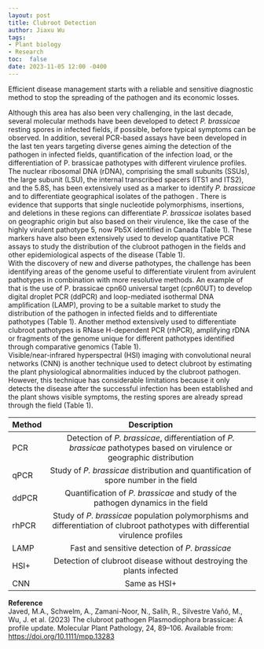 ```yaml
---
layout: post
title: Clubroot Detection
author: Jiaxu Wu
tags:
- Plant biology
- Research
toc:  false
date: 2023-11-05 12:00 -0400
---
```


Efficient disease management starts with a reliable and sensitive diagnostic method to stop the spreading of the pathogen and its economic losses.  


Although this area has also been very challenging, in the last decade, several molecular methods have been developed to detect *P. brassicae* resting spores in infected fields, if possible, before typical symptoms can be observed. In addition, several PCR-based assays have been developed in the last ten years targeting diverse genes aiming the detection of the pathogen in infected fields, quantification of the infection load, or the differentiation of P. brassicae pathotypes with different virulence profiles.  
The nuclear ribosomal DNA (rDNA), comprising the small subunits (SSUs), the large subunit (LSU), the internal transcribed spacers (ITS1 and ITS2), and the 5.8S, has been extensively used as a marker to identify *P. brassicae* and to differentiate geographical isolates of the pathogen . There is evidence that supports that single nucleotide polymorphisms, insertions, and deletions in these regions can differentiate *P. brassicae* isolates based on geographic origin but also based on their virulence, like the case of the highly virulent pathotype 5, now Pb5X identified in Canada (Table 1). These markers have also been extensively used to develop quantitative PCR assays to study the distribution of the clubroot pathogen in the fields and other epidemiological aspects of the disease (Table 1).  
With the discovery of new and diverse pathotypes, the challenge has been identifying areas of the genome useful to differentiate virulent from avirulent pathotypes in combination with more resolutive methods. An example of that is the use of P. brassicae cpn60 universal target (cpn60UT) to develop digital droplet PCR (ddPCR) and loop-mediated isothermal DNA amplification (LAMP), proving to be a suitable market to study the distribution of the pathogen in infected fields and to differentiate pathotypes (Table 1). Another method extensively used to differentiate clubroot pathotypes is RNase H-dependent PCR (rhPCR), amplifying rDNA or fragments of the genome unique for different pathotypes identified through comparative genomics (Table 1).  
Visible/near-infrared hyperspectral (HSI) imaging with convolutional neural networks (CNN) is another technique used to detect clubroot by estimating the plant physiological abnormalities induced by the clubroot pathogen. However, this technique has considerable limitations because it only detects the disease after the successful infection has been established and the plant shows visible symptoms, the resting spores are already spread through the field (Table 1).   

| Method      | Description |
| :---        |    :----:   |
| PCR         |Detection of *P. brassicae*, differentiation of *P. brassicae* pathotypes based on virulence or geographic distribution|
| qPCR        |Study of *P. brassicae* distribution and quantification of spore number in the field|
|ddPCR        |Quantification of *P. brassicae* and study of the pathogen dynamics in the field|
|rhPCR        |Study of *P. brassicae* population polymorphisms and differentiation of clubroot pathotypes with differential virulence profiles|
|LAMP         |Fast and sensitive detection of *P. brassicae*|
|HSI+         |Detection of clubroot disease without destroying the plants infected|
|CNN          |Same as HSI+|  

**Reference**  
Javed, M.A., Schwelm, A., Zamani-Noor, N., Salih, R., Silvestre Vañó, M., Wu, J. et al. (2023) The clubroot pathogen Plasmodiophora brassicae: A profile update. Molecular Plant Pathology, 24, 89–106. Available from: https://doi.org/10.1111/mpp.13283  



